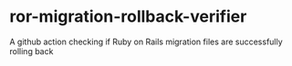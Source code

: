 # ror-migration-rollback-verifier
A github action checking if Ruby on Rails migration files are successfully rolling back
